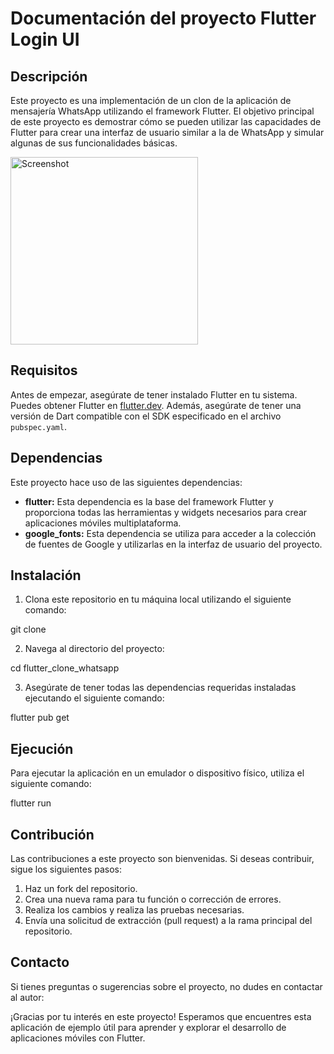 # Documentación del proyecto Flutter Login UI

## Descripción
Este proyecto es una implementación de un clon de la aplicación de mensajería WhatsApp utilizando el framework Flutter. El objetivo principal de este proyecto es demostrar cómo se pueden utilizar las capacidades de Flutter para crear una interfaz de usuario similar a la de WhatsApp y simular algunas de sus funcionalidades básicas.

<img src="https://github.com/arnoldbgm/flutter-login-ui/assets/108824074/673fc2f3-4256-4ee2-a23e-0b944f71b3ec" alt="Screenshot" width="300">

## Requisitos
Antes de empezar, asegúrate de tener instalado Flutter en tu sistema. Puedes obtener Flutter en [flutter.dev](https://flutter.dev/). Además, asegúrate de tener una versión de Dart compatible con el SDK especificado en el archivo `pubspec.yaml`.

## Dependencias
Este proyecto hace uso de las siguientes dependencias:

- **flutter:** Esta dependencia es la base del framework Flutter y proporciona todas las herramientas y widgets necesarios para crear aplicaciones móviles multiplataforma.
- **google_fonts:** Esta dependencia se utiliza para acceder a la colección de fuentes de Google y utilizarlas en la interfaz de usuario del proyecto.

## Instalación
1. Clona este repositorio en tu máquina local utilizando el siguiente comando:

git clone <URL del repositorio>

2. Navega al directorio del proyecto:

cd flutter_clone_whatsapp


3. Asegúrate de tener todas las dependencias requeridas instaladas ejecutando el siguiente comando:

flutter pub get

## Ejecución
Para ejecutar la aplicación en un emulador o dispositivo físico, utiliza el siguiente comando:

flutter run

## Contribución
Las contribuciones a este proyecto son bienvenidas. Si deseas contribuir, sigue los siguientes pasos:

1. Haz un fork del repositorio.
2. Crea una nueva rama para tu función o corrección de errores.
3. Realiza los cambios y realiza las pruebas necesarias.
4. Envía una solicitud de extracción (pull request) a la rama principal del repositorio.

## Contacto
Si tienes preguntas o sugerencias sobre el proyecto, no dudes en contactar al autor:

¡Gracias por tu interés en este proyecto! Esperamos que encuentres esta aplicación de ejemplo útil para aprender y explorar el desarrollo de aplicaciones móviles con Flutter.
